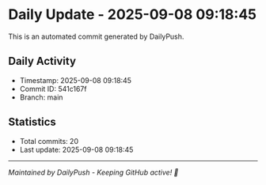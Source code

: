 # Daily Update - 2025-09-08 09:18:45

This is an automated commit generated by DailyPush.

## Daily Activity
- Timestamp: 2025-09-08 09:18:45
- Commit ID: 541c167f
- Branch: main

## Statistics
- Total commits: 20
- Last update: 2025-09-08 09:18:45

---
*Maintained by DailyPush - Keeping GitHub active! 🚀*
